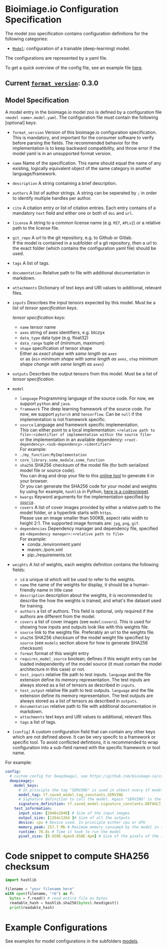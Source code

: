 # Bioimiage.io Configuration Specification

The model zoo specification contains configuration definitions for the following categories:
- [`Model`](#model-specification): configuration of a trainable (deep-learning) model.

The configurations are represented by a yaml file.

To get a quick overview of the config file, see an example file [here](./models/UNet2dExample.model.yaml).

## Current [`format_version`](#common-keys): 0.3.0


## Model Specification

A model entry in the bioimage.io model zoo is defined by a configuration file `<model name>.model.yaml`.
The configuration file must contain the following \[optional\] keys:


- `format_version`
Version of this bioimage.io configuration specification. This is mandatory, and important for the consumer software to verify before parsing the fields.
The recommended behavior for the implementation is to keep backward compatibility, and throw error if the model yaml is in an unsupported format version.

- `name`
Name of the specification. This name should equal the name of any existing, logically equivalent object of the same category in another language/framework.

- `description`
A string containing a brief description. 

- `authors`
A list of author strings. 
A string can be seperated by `;` in order to identify multiple handles per author.

- `cite`
A citation entry or list of citation entries.
Each entry contains of a mandatory `text` field and either one or both of `doi` and `url`.

- `license`
A string to a common license name (e.g. `MIT`, `APLv2`) or a relative path to the license file.

- `git_repo`
A url to the git repository, e.g. to Github or Gitlab.\
If the model is contained in a subfolder of a git repository, then a url to the exact folder (which contains the configuration yaml file) should be used.

- `tags`
A list of tags.

- `documentation`
Relative path to file with additional documentation in markdown.

- `attachments`
Dictionary of text keys and URI values to additional, relevant files.

- `inputs`
Describes the input tensors expected by this model.
Must be a list of *tensor specification keys*.

  *tensor specification keys*:
  - `name` tensor name
  - `axes` string of axes identifiers, e.g. btczyx
  - `data_type` data type (e.g. float32)
  - `data_range` tuple of (minimum, maximum)
  - `shape` specification of tensor shape\
    Either as *exact shape with same length as `axes`*\
    or as {`min` *minimum shape with same length as `axes`*, `step` *minimum shape change with same length as `axes`*} 
    
- `outputs`
Describes the output tensors from this model.
Must be a list of *tensor specification*.
<!--
Force this to be explicit, or also allow any, identity, same?
special case: dependency on input (with input not exactly specified)
from example model config: 
    reference_input: input
    scale: [1, 1, 1, 1]
    offset: [0, 0, 0, 0]
-->

- `model`
    - `language`
    Programming language of the source code. For now, we support `python` and `java`.
    <!---
    What about `javascript`?
    -->
    - `framework`
    The deep learning framework of the source code. For now, we support `pytorch` and `tensorflow`.
    Can be `null` if the implementation is not framework specific.
    - `source`
    Language and framework specific implementation.\
    This can either point to a local implementation:
    `<relative path to file>:<identifier of implementation within the source file>`\
    or the implementation in an available dependency:
    `<root-dependency>.<sub-dependency>.<identifier>`\
    For example:
    - `./my_function:MyImplementation`
    - `core_library.some_module.some_function`
    <!---
    java: <path-to-jar>:ClassName ?
    -->
    - `sha256`
    SHA256 checksum of the model file (for both serialized model file or source code).\
    You can drag and drop your file to this [online tool](http://emn178.github.io/online-tools/sha256_checksum.html) to generate it in your browser.\
    Or you can generate the SHA256 code for your model and weights by using for example, `hashlib` in Python, [here is a codesnippet](#code-snippet-to-compute-sha256-checksum).
    - `kwargs`
    Keyword arguments for the implementation specified by [`source`](#source).
    - `covers`
    A list of cover images provided by either a relative path to the model folder, or a hyperlink starts with `https`.\
    Please use an image smaller than 500KB, aspect ratio width to height 2:1. The supported image formats are: `jpg`, `png`, `gif`.
    <!--- `I am not quite sure what we decided on for the uri identifiers in the end, I am sticking with the simplest option for now <format>+<protocoll>://<path>`, e.g.: `conda+file://./req.txt` -->  
    - `dependencies` Dependency manager and dependency file, specified as `<dependency manager>:<relative path to file>`\
    For example:
      - conda:./environment.yaml
      - maven:./pom.xml
      - pip:./requirements.txt


- `weights`
A list of weights, each weights definition contains the following fields:
    - `id` a unique id which will be used to refer to the weights. <!-- maybe with special values like 'default'? -->
    - `name` the name of the weights for display, it should be a human-friendly name in title case
    - `description` description about the weights, it is recommended to describe the how the weights is trained, and what's the dataset used for training.
    - `authors` a list of authors. This field is optional, only required if the authors are different from the model.
    - `covers` a list of cover images (see `model`:`covers`). This is used for showing how inputs and outputs look like with this weights file.
    - `source` link to the weights file. Preferably an url to the weights file.
    - `sha256` SHA256 checksum of the model weight file specified by `source` (see `models` section above for how to generate SHA256 checksum)
    - `format` format of this weight entry
    - `requires_model_source` boolean; defines if this weight entry can be loaded independently of the model source (it must contain the model architecture in this case) or not.
    - `test_inputs` relative file path to test inputs. `language` and the file extension define its memory representation.
    The test inputs are always stored as a list of tensors as described in `inputs`.
    - `test_output` relative file path to test outputs. `language` and the file extension define its memory representation.
    The test outputs are always stored as a list of tensors as described in `outputs`.
    - `documentation` relative path to file with additional documentation in markdown.
    - `attachments` text keys and URI values to additional, relevant files.
    - `tags` a list of tags.

- `[config]`
A custom configuration field that can contain any other keys which are not defined above. It can be very specifc to a framework or specific tool. To avoid conflicted defintions, it is recommended to wrap configuration into a sub-field named with the specific framework or tool name. 

For example:
```yaml
config:
  # custom config for DeepImageJ, see https://github.com/bioimage-io/configuration/issues/23
  deepimagej:
    model_keys:
      # In principle the tag "SERVING" is used in almost every tf model
      model_tag: tf.saved_model.tag_constants.SERVING
      # Signature definition to call the model. Again "SERVING" is the most general
      signature_definition: tf.saved_model.signature_constants.DEFAULT_SERVING_SIGNATURE_DEF_KEY
    test_information:  
      input_size: [2048x2048] # Size of the input images  
      output_size: [1264x1264 ]# Size of all the outputs  
      device: cpu # Device used. In principle either cpu or GPU  
      memory_peak: 257.7 Mb # Maximum memory consumed by the model in the device  
      runtime: 78.8s # Time it took to run the model
      pixel_size: [9.658E-4µmx9.658E-4µm] # Size of the pixels of the input
```

# Code snippet to compute SHA256 checksum

```python
import hashlib

filename = "your filename here"
with open(filename, "rb") as f:
  bytes = f.read() # read entire file as bytes
  readable_hash = hashlib.sha256(bytes).hexdigest()
  print(readable_hash)
  ```

# Example Configurations

See examples for model configurations in the subfolders [models](./models).

<!--- The includes do not work
## Model

```yaml
[!INCLUDE[model config](./models/Unet2dExample.model.yaml)]
```
-->
